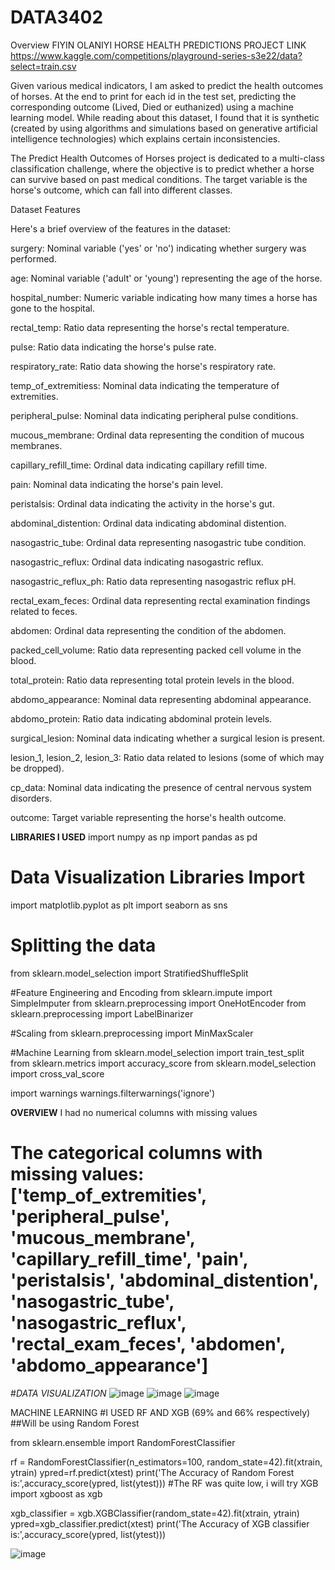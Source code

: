 # DATA3402
Overview
FIYIN OLANIYI
HORSE HEALTH PREDICTIONS PROJECT
LINK https://www.kaggle.com/competitions/playground-series-s3e22/data?select=train.csv

Given various medical indicators, I am asked to predict the health outcomes of horses. At the end to print for each id in the test set, predicting the corresponding outcome (Lived, Died or euthanized) using a machine learning model.
While reading about this dataset, I found that it is synthetic (created by using algorithms and simulations based on generative artificial intelligence technologies) which explains certain inconsistencies.

The Predict Health Outcomes of Horses project is dedicated to a multi-class classification challenge, where the objective is to predict whether a horse can survive based on past medical conditions. The target variable is the horse's outcome, which can fall into different classes.

Dataset Features

Here's a brief overview of the features in the dataset:

surgery: Nominal variable ('yes' or 'no') indicating whether surgery was performed.

age: Nominal variable ('adult' or 'young') representing the age of the horse.

hospital_number: Numeric variable indicating how many times a horse has gone to the hospital.

rectal_temp: Ratio data representing the horse's rectal temperature.

pulse: Ratio data indicating the horse's pulse rate.

respiratory_rate: Ratio data showing the horse's respiratory rate.

temp_of_extremitiess: Nominal data indicating the temperature of extremities.

peripheral_pulse: Nominal data indicating peripheral pulse conditions.

mucous_membrane: Ordinal data representing the condition of mucous membranes.

capillary_refill_time: Ordinal data indicating capillary refill time.

pain: Nominal data indicating the horse's pain level.

peristalsis: Ordinal data indicating the activity in the horse's gut.

abdominal_distention: Ordinal data indicating abdominal distention.

nasogastric_tube: Ordinal data representing nasogastric tube condition.

nasogastric_reflux: Ordinal data indicating nasogastric reflux.

nasogastric_reflux_ph: Ratio data representing nasogastric reflux pH.

rectal_exam_feces: Ordinal data representing rectal examination findings related to feces.

abdomen: Ordinal data representing the condition of the abdomen.

packed_cell_volume: Ratio data representing packed cell volume in the blood.

total_protein: Ratio data representing total protein levels in the blood.

abdomo_appearance: Nominal data representing abdominal appearance.

abdomo_protein: Ratio data indicating abdominal protein levels.

surgical_lesion: Nominal data indicating whether a surgical lesion is present.

lesion_1, lesion_2, lesion_3: Ratio data related to lesions (some of which may be dropped).

cp_data: Nominal data indicating the presence of central nervous system disorders.

outcome: Target variable representing the horse's health outcome.


**LIBRARIES I USED**
import numpy as np
import pandas as pd

# Data Visualization Libraries Import
import matplotlib.pyplot as plt
import seaborn as sns

# Splitting the data
from sklearn.model_selection import StratifiedShuffleSplit

#Feature Engineering and Encoding
from sklearn.impute import SimpleImputer
from sklearn.preprocessing import OneHotEncoder
from sklearn.preprocessing import LabelBinarizer

#Scaling
from sklearn.preprocessing import MinMaxScaler

#Machine Learning
from sklearn.model_selection import train_test_split
from sklearn.metrics import accuracy_score
from sklearn.model_selection import cross_val_score

import warnings
warnings.filterwarnings('ignore')


**OVERVIEW**
I had no numerical columns with missing values
# The categorical columns with missing values: ['temp_of_extremities', 'peripheral_pulse', 'mucous_membrane', 'capillary_refill_time', 'pain', 'peristalsis', 'abdominal_distention', 'nasogastric_tube', 'nasogastric_reflux', 'rectal_exam_feces', 'abdomen', 'abdomo_appearance']


#*DATA VISUALIZATION*
![image](https://github.com/fs239188/DATA3402/assets/143844308/056fad76-dd64-42c8-b915-42ef1630a53b)
![image](https://github.com/fs239188/DATA3402/assets/143844308/12ae8e0d-7d86-4dd4-8b4e-0f5fbc04e45e)
![image](https://github.com/fs239188/DATA3402/assets/143844308/2e562868-ee91-4438-9fb6-53b768d7e7d3)

MACHINE LEARNING
#I USED RF AND XGB   (69% and 66% respectively)
##Will be using Random Forest

from sklearn.ensemble import RandomForestClassifier

rf = RandomForestClassifier(n_estimators=100, random_state=42).fit(xtrain, ytrain)
ypred=rf.predict(xtest)
print('The Accuracy of Random Forest is:',accuracy_score(ypred, list(ytest)))
#The RF was quite low, i will try XGB
import xgboost as xgb

xgb_classifier = xgb.XGBClassifier(random_state=42).fit(xtrain, ytrain)
ypred=xgb_classifier.predict(xtest)
print('The Accuracy of XGB classifier is:',accuracy_score(ypred, list(ytest)))


![image](https://github.com/fs239188/DATA3402/assets/143844308/d0286740-30fb-4a99-8852-526e66df8e96)
